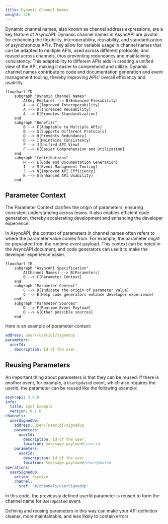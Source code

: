 ```yaml
---
title: Dynamic Channel Names
weight: 220
---
```


Dynamic channel names, also known as channel address expressions, are a key feature of AsyncAPI. Dynamic channel names in AsyncAPI are pivotal for enhancing the flexibility, interoperability, reusability, and standardization of asynchronous APIs. They allow for variable usage in channel names that can be adapted to multiple APIs, used across different protocols, and reused across channels, thus preventing redundancy and maintaining consistency. This adaptability to different APIs aids in creating a unified view of the API, making it easier to comprehend and utilize. Dynamic channel names contribute to code and documentation generation and event management tooling, thereby improving APIs' overall efficiency and usability.

```mermaid
flowchart TD
    subgraph "Dynamic Channel Names"
        A[Key Feature] --> B[Enhanced Flexibility]
        A --> C[Improved Interoperability]
        A --> D[Increased Reusability]
        A --> E[Promotes Standardization]
    end
    subgraph "Benefits"
        B --> F[Adaptable to Multiple APIs]
        B --> G[Supports Different Protocols]
        D --> H[Prevents Redundancy]
        D --> I[Maintains Consistency]
        F --> J[Unified API View]
        F --> K[Easier Comprehension and Utilization]
    end
    subgraph "Contributions"
        H --> L[Code and Documentation Generation]
        I --> M[Event Management Tooling]
        J --> N[Improved API Efficiency]
        K --> O[Enhanced API Usability]
    end
```

## Parameter Context

The Parameter Context clarifies the origin of parameters, ensuring consistent understanding across teams. It also enables efficient code generation, thereby accelerating development and enhancing the developer experience.

In AsyncAPI, the context of parameters in channel names often refers to where the parameter value comes from. For example, the parameter might be populated from the runtime event payload. This context can be noted in the AsyncAPI document, and code generators can use it to make the developer experience easier.

```mermaid
flowchart TB
    subgraph "AsyncAPI Specification"
        A[Channel Names] --> B[Parameters]
        B --> C[Parameter Context]
    end
    subgraph "Parameter Context"
        C --> D[Indicate the origin of parameter value]
        C --> E[Help code generators enhance developer experience]
    end
    subgraph "Parameter Sources"
        D --> F[Runtime Event Payload]
        D --> G[Other possible sources]
    end

```

Here is an example of parameter context:

```yml
address: user/{userId}/signedup
parameters:
  userId:
    description: Id of the user.
```

## Reusing Parameters

An important thing about parameters is that they can be reused. If there is another event, for example, a `UserUpdated` event, which also requires the userId, the parameter can be reused like the following example:

```yml
asyncapi: 3.0.0
info:
  title: Cool Example
  version: 0.1.0
channels:
  userSignedUp:
    address: user/{userId}/signedup
    parameters:
      userId:
        description: Id of the user.
        location: $message.payload#/userid
    parameters:
      userId:
        description: Id of the user.
        location: $message.payload#/UserUpdated      
operations: 
  userSignedUp:
    action: receive
    channel: 
      $ref: '#/channels/userSignedUp'  
```

In this code, the previously defined userId parameter is reused to form the channel name for `UserUpdated` event.

Defining and reusing parameters in this way can make your API definition cleaner, more maintainable, and less likely to contain errors.

